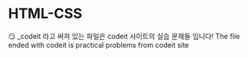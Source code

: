 # HTML-CSS

:smirk: 
_codeit 라고 써져 있는 파일은 codeit 사이트의 실습 문제들 입니다! 
The file ended with codeit is practical problems from codeit site
